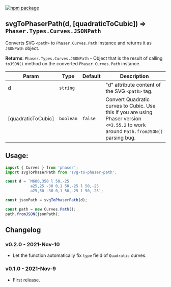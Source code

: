 [![npm package](https://img.shields.io/npm/v/svg-to-phaser-path?color=limegreen&label=npm%20package&logo=npm&style=plastic)](https://www.npmjs.com/package/svg-to-phaser-path)

## svgToPhaserPath(d, [quadraticToCubic]) ⇒ <code>Phaser.Types.Curves.JSONPath</code>
Converts SVG `<path>` to `Phaser.Curves.Path` instance and returns it as `JSONPath` object.

**Returns**: <code>Phaser.Types.Curves.JSONPath</code> - Object that is the result of calling `toJSON()` method on the converted `Phaser.Curves.Path` instance.

| Param | Type | Default | Description |
| --- | --- | --- | --- |
| d | <code>string</code> |  | "d" attribute content of the SVG `<path>` tag. |
| [quadraticToCubic] | <code>boolean</code> | <code>false</code> | Convert Quadratic curves to Cubic. Use this if you are using Phaser version `<=3.55.2` to work around `Path.fromJSON()` parsing bug. |

## Usage:
```js
import { Curves } from 'phaser';
import svgToPhaserPath from 'svg-to-phaser-path';

const d = `M600,350 l 50,-25
           a25,25 -30 0,1 50,-25 l 50,-25
           a25,50 -30 0,1 50,-25 l 50,-25`;

const jsonPath = svgToPhaserPath(d);

const path = new Curves.Path();
path.fromJSON(jsonPath);

```

## Changelog

### v0.2.0 - 2021-Nov-10
+ Let the function automatically fix `type` field of `Quadratic` curves.

### v0.1.0 - 2021-Nov-9
+ First release.
